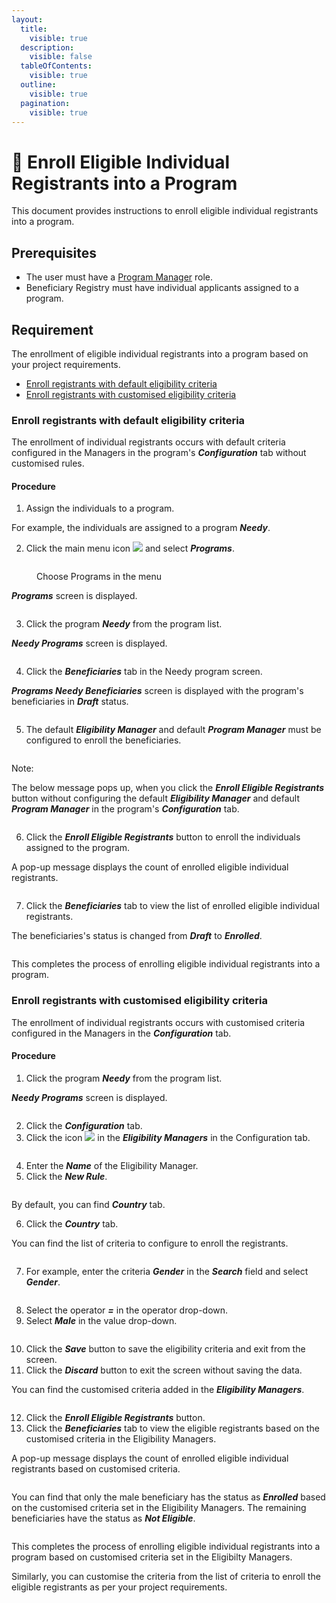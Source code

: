 ```yaml
---
layout:
  title:
    visible: true
  description:
    visible: false
  tableOfContents:
    visible: true
  outline:
    visible: true
  pagination:
    visible: true
---
```


# 📔 Enroll Eligible Individual Registrants into a Program

This document provides instructions to enroll eligible individual registrants into a program.

## Prerequisites

* The user must have a [Program Manager](../../../features/program-management/role-of-a-program-manager.md) role.
* Beneficiary Registry must have individual applicants assigned to a program.

## Requirement

The enrollment of eligible individual registrants into a program based on your project requirements.&#x20;

* [Enroll registrants with default eligibility criteria](enroll-eligible-individual-registrants-into-a-program.md#enroll-registrants-with-default-eligibility-criteria)
* [Enroll registrants with customised eligibility criteria](enroll-eligible-individual-registrants-into-a-program.md#enroll-registrants-with-customised-eligibility-criteria)

### Enroll registrants with default eligibility criteria

The enrollment of individual registrants occurs with default criteria configured in the Managers in the program's _**Configuration**_ tab  without customised rules.&#x20;

#### Procedure

1. Assign the individuals to a program.&#x20;

For example, the individuals are assigned to a program _**Needy**_.

2. Click the main menu icon ![](../../../../.gitbook/assets/main-menu.png) and select _**Programs**_.

<figure><img src="../../../../.gitbook/assets/programs.png" alt=""><figcaption><p>Choose Programs in the menu </p></figcaption></figure>

_**Programs**_ screen is displayed.

<figure><img src="../../../../.gitbook/assets/program-list (2).png" alt=""><figcaption></figcaption></figure>

3. Click the program _**Needy**_ from the program list.

_**Needy Programs**_ screen is displayed.

<figure><img src="../../../../.gitbook/assets/program-screen (1).png" alt=""><figcaption></figcaption></figure>

4. Click the _**Beneficiaries**_ tab in the Needy program screen.

_**Programs Needy Beneficiaries**_ screen is displayed with the program's beneficiaries in _**Draft**_ status.

<figure><img src="../../../../.gitbook/assets/program-beneficiaries.png" alt=""><figcaption></figcaption></figure>

5. The default _**Eligibility Manager**_ and default _**Program Manager**_ must be configured to enroll the beneficiaries.

<figure><img src="../../../../.gitbook/assets/program-screen (1).png" alt=""><figcaption></figcaption></figure>

Note:

The below message pops up, when you click the _**Enroll Eligible Registrants**_ button without configuring the default _**Eligibility Manager**_ and default _**Program Manager**_ in the program's _**Configuration**_ tab.

<figure><img src="../../../../.gitbook/assets/error-message.png" alt=""><figcaption></figcaption></figure>

6. Click the _**Enroll Eligible Registrants**_ button to enroll the individuals assigned to the program.&#x20;

A pop-up message displays the count of enrolled eligible individual registrants.

<figure><img src="../../../../.gitbook/assets/enrollment-popup.png" alt=""><figcaption></figcaption></figure>

7. Click the _**Beneficiaries**_ tab to view the list of enrolled eligible individual registrants.

The beneficiaries's status is changed from _**Draft**_ to _**Enrolled**_.

<figure><img src="../../../../.gitbook/assets/status-enrolled.png" alt=""><figcaption></figcaption></figure>

This completes the process of enrolling eligible individual registrants into a program.

### Enroll registrants with customised eligibility criteria

The enrollment of individual registrants occurs with customised criteria configured in the Managers in the _**Configuration**_ tab.

#### Procedure

1. Click the program _**Needy**_ from the program list.

_**Needy Programs**_ screen is displayed.

<figure><img src="../../../../.gitbook/assets/program-screen (1).png" alt=""><figcaption></figcaption></figure>

2. Click the _**Configuration**_ tab. &#x20;
3. Click the icon ![](../../../../.gitbook/assets/full-screen-icon.png) in the _**Eligibility Managers**_ in the Configuration tab.

<figure><img src="../../../../.gitbook/assets/eligibility-screen.png" alt=""><figcaption></figcaption></figure>

4. Enter the _**Name**_ of the Eligibility Manager.
5. Click the _**New Rule**_.

<figure><img src="../../../../.gitbook/assets/new-rule.png" alt=""><figcaption></figcaption></figure>

By default, you can find _**Country**_ tab.

6. Click the _**Country**_ tab.

You can find the list of criteria to configure to enroll the registrants.

<figure><img src="../../../../.gitbook/assets/criteria-list.png" alt=""><figcaption></figcaption></figure>

7. For example, enter the criteria _**Gender**_ in the _**Search**_ field and select _**Gender**_.

<figure><img src="../../../../.gitbook/assets/gender-criteria.png" alt=""><figcaption></figcaption></figure>

8. Select the operator _**=**_ in the operator drop-down.
9. Select _**Male**_ in the value drop-down.

<figure><img src="../../../../.gitbook/assets/operator-value.png" alt=""><figcaption></figcaption></figure>

10. Click the _**Save**_ button to save the eligibility criteria and exit from the screen.
11. Click the _**Discard**_ button to exit the screen without saving the data.

You can find the customised criteria added in the _**Eligibility Managers**_.

<figure><img src="../../../../.gitbook/assets/updated-eligibility-manager.png" alt=""><figcaption></figcaption></figure>

12. Click the _**Enroll Eligible Registrants**_ button.
13. Click the _**Beneficiaries**_ tab to view the eligible registrants based on the customised criteria in the Eligibility Managers.

A pop-up message displays the count of enrolled eligible individual registrants based on customised criteria.

<figure><img src="../../../../.gitbook/assets/enrol-message.png" alt=""><figcaption></figcaption></figure>

You can find that only the male beneficiary has the status as _**Enrolled**_ based on the customised criteria set in the Eligibility Managers. The remaining beneficiaries have the status as _**Not Eligible**_.

<figure><img src="../../../../.gitbook/assets/cust-benf-list.png" alt=""><figcaption></figcaption></figure>

This completes the process of enrolling eligible individual registrants into a program based on customised criteria set in the Eligibilty Managers.

Similarly, you can customise the criteria from the list of criteria to enroll the eligible registrants as per your project requirements.
